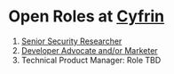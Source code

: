 # Open Roles at [Cyfrin](https://cyfrin.io)

1. [Senior Security Researcher](./senior_security_engineer.md)
2. [Developer Advocate and/or Marketer](./senior_security_engineer.md)
3. Technical Product Manager: Role TBD